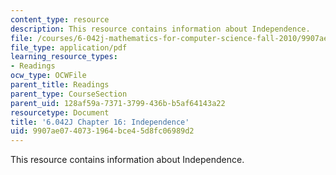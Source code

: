 ```yaml
---
content_type: resource
description: This resource contains information about Independence.
file: /courses/6-042j-mathematics-for-computer-science-fall-2010/9907ae0740731964bce45d8fc06989d2_MIT6_042JF10_chap16.pdf
file_type: application/pdf
learning_resource_types:
- Readings
ocw_type: OCWFile
parent_title: Readings
parent_type: CourseSection
parent_uid: 128af59a-7371-3799-436b-b5af64143a22
resourcetype: Document
title: '6.042J Chapter 16: Independence'
uid: 9907ae07-4073-1964-bce4-5d8fc06989d2
---
```

This resource contains information about Independence.

